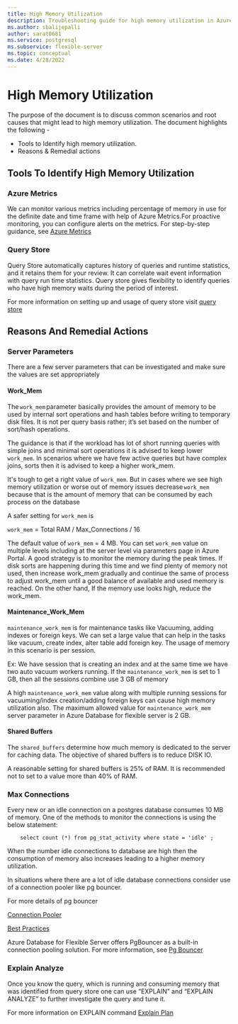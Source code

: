 ```yaml
---
title: High Memory Utilization
description: Troubleshooting guide for high memory utilization in Azure Database for PostgreSQL - Flexible Server
ms.author: sbalijepalli
author: sarat0681
ms.service: postgresql
ms.subservice: flexible-server
ms.topic: conceptual
ms.date: 4/28/2022
---
```


# High Memory Utilization
The purpose of the document is to discuss common scenarios and root causes that might lead to high memory utilization. The document highlights the following -

-   Tools to Identify high memory utilization. 
-   Reasons & Remedial actions  

## Tools To Identify High Memory Utilization 

### Azure Metrics
We can monitor various metrics including percentage of memory in use for the definite date and time frame with help of Azure Metrics.For proactive monitoring, you can configure alerts on the metrics. For step-by-step guidance, see [Azure Metrics](./howto-alert-on-metrics.md)


### Query Store

Query Store automatically captures history of queries and runtime statistics, and it retains them for your review. It can correlate wait event information with query run time statistics. Query store gives flexibility to identify queries who have high memory waits during the period of interest. 

For more information on setting up and usage of query store visit [query store](./concepts-query-store.md)

## Reasons And Remedial Actions

### Server Parameters

There are a few server parameters that can be investigated and make sure the values are set appropriately  

#### Work_Mem  
The `work_mem` parameter basically provides the amount of memory to be used by internal sort operations and hash tables before writing to temporary disk files. It is not per query basis rather; it’s set based on the number of sort/hash operations. 

The guidance is that if the workload has lot of short running queries with simple joins and minimal sort operations it is advised to keep lower `work_mem`. In scenarios where we have few active queries but have complex joins, sorts then it is advised to keep a higher work_mem. 

It's tough to get a right value of `work_mem`. But in cases where we see high memory utilization or worse out of memory issues decrease `work_mem` because that is the amount of memory that can be consumed by each process on the database

A safer setting for `work_mem` is 

`work_mem` = Total RAM / Max_Connections / 16 

The default value of `work_mem` = 4 MB. You can set `work_mem` value on multiple levels including at the server level via parameters page in Azure Portal. A good strategy is to monitor the memory during the peak times. If disk sorts are happening during this time and we find plenty of memory not used, then increase work_mem gradually and continue the same of process to adjust work_mem until a good balance of available and used memory is reached. On the other hand, If the memory use looks high, reduce the work_mem. 

#### Maintenance_Work_Mem 

`maintenance_work_mem` is for maintenance tasks like Vacuuming, adding indexes or foreign keys. We can set a large value that can help in the tasks like vacuum, create index, alter table add foreign key. The usage of memory in this scenario is per session. 

Ex: We have session that is creating an index and at the same time we have two auto vacuum workers running. If the `maintenance_work_mem` is set to 1 GB, then all the sessions combine use 3 GB of memory 

A high `maintenance_work_mem` value along with multiple running sessions for vacuuming/index creation/adding foreign keys can cause high memory utilization also. The maximum allowed value for ``maintenance_work_mem`` server parameter in Azure Database for flexible server is 2 GB.


#### Shared Buffers 

The `shared_buffers` determine how much memory is dedicated to the server for caching data. The objective of shared buffers is to reduce DISK IO. 

A reasonable setting for shared buffers is 25% of RAM. It is recommended not to set to a value more than 40% of RAM. 
                                                                                                         
### Max Connections 

Every new or an idle connection on a postgres database consumes 10 MB of memory. One of the methods to monitor the connections is using the below statement: 
~~~
    select count (*) from pg_stat_activity where state = 'idle' ;
~~~
When the number idle connections to database are high then the consumption of memory also increases leading to a higher memory utilization. 

In situations where there are a lot of idle database connections consider use of a connection pooler like pg bouncer.

For more details of pg bouncer

[Connection Pooler](https://techcommunity.microsoft.com/t5/azure-database-for-postgresql/not-all-postgres-connection-pooling-is-equal/ba-p/825717)

[Best Practices](https://techcommunity.microsoft.com/t5/azure-database-for-postgresql/connection-handling-best-practice-with-postgresql/ba-p/790883)


Azure Database for Flexible Server offers PgBouncer as a built-in connection pooling solution. For more information, see [Pg Bouncer](./concepts-pgbouncer.md)

### Explain Analyze 

Once you know the query, which is running and consuming memory that was identified from query store one can use “EXPLAIN” and “EXPLAIN ANALYZE” to further investigate the query and tune it. 

For more information on EXPLAIN command [Explain Plan](https://www.postgresql.org/docs/current/sql-explain.html) 
